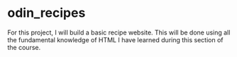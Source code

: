 # odin_recipes
For this project, I will build a basic recipe website.
This will be done using all the fundamental knowledge 
of HTML I have learned during this section of the course.

